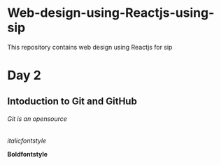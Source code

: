 # Web-design-using-Reactjs-using-sip
This repository contains web design using Reactjs for sip
# Day 2
## Intoduction to Git and GitHub
###### Git is an opensource

*italicfontstyle*

**Boldfontstyle**
